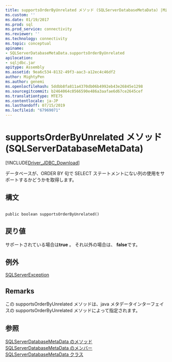 ```yaml
---
title: supportsOrderByUnrelated メソッド (SQLServerDatabaseMetaData) |Microsoft Docs
ms.custom: ''
ms.date: 01/19/2017
ms.prod: sql
ms.prod_service: connectivity
ms.reviewer: ''
ms.technology: connectivity
ms.topic: conceptual
apiname:
- SQLServerDatabaseMetaData.supportsOrderByUnrelated
apilocation:
- sqljdbc.jar
apitype: Assembly
ms.assetid: 9ea6c534-8132-49f3-aac3-a12ec4c46df2
author: MightyPen
ms.author: genemi
ms.openlocfilehash: 5ddbb8fa811a4370db06b4992eb43e26845e1298
ms.sourcegitcommit: b2464064c0566590e486a3aafae6d67ce2645cef
ms.translationtype: MTE75
ms.contentlocale: ja-JP
ms.lasthandoff: 07/15/2019
ms.locfileid: "67969071"
---
```

# <a name="supportsorderbyunrelated-method-sqlserverdatabasemetadata"></a>supportsOrderByUnrelated メソッド (SQLServerDatabaseMetaData)
[!INCLUDE[Driver_JDBC_Download](../../../includes/driver_jdbc_download.md)]

  データベースが、ORDER BY 句で SELECT ステートメントにない列の使用をサポートするかどうかを取得します。  
  
## <a name="syntax"></a>構文  
  
```  
  
public boolean supportsOrderByUnrelated()  
```  
  
## <a name="return-value"></a>戻り値  
 サポートされている場合は**true** 。 それ以外の場合は、 **false**です。  
  
## <a name="exceptions"></a>例外  
 [SQLServerException](../../../connect/jdbc/reference/sqlserverexception-class.md)  
  
## <a name="remarks"></a>Remarks  
 この supportsOrderByUnrelated メソッドは、java メタデータインターフェイスの supportsOrderByUnrelated メソッドによって指定されます。  
  
## <a name="see-also"></a>参照  
 [SQLServerDatabaseMetaData のメソッド](../../../connect/jdbc/reference/sqlserverdatabasemetadata-methods.md)   
 [SQLServerDatabaseMetaData のメンバー](../../../connect/jdbc/reference/sqlserverdatabasemetadata-members.md)   
 [SQLServerDatabaseMetaData クラス](../../../connect/jdbc/reference/sqlserverdatabasemetadata-class.md)  
  
  
